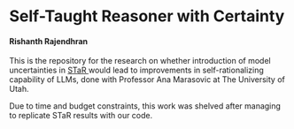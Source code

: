 <h1>
    Self-Taught Reasoner with Certainty
</h1>
<h4>
    Rishanth Rajendhran
</h4>
<p>
    This is the repository for the research on whether introduction of model uncertainties in <a href="https://arxiv.org/abs/2203.14465"> STaR </a> would lead to improvements in self-rationalizing capability of LLMs, done with Professor Ana Marasovic at The University of Utah.
</p>
<p>
    Due to time and budget constraints, this work was shelved after managing to replicate STaR results with our code.
</p>